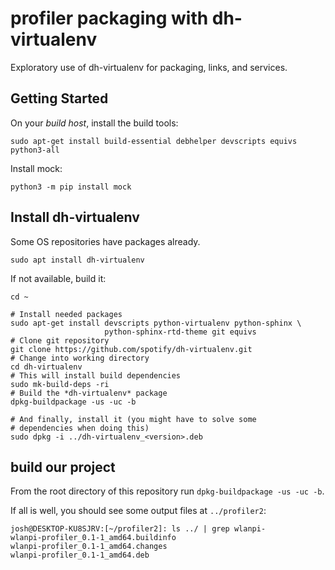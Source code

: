 # profiler packaging with dh-virtualenv

Exploratory use of dh-virtualenv for packaging, links, and services.

## Getting Started

On your _build host_, install the build tools:

```
sudo apt-get install build-essential debhelper devscripts equivs python3-all
```

Install mock:

```
python3 -m pip install mock
```

## Install dh-virtualenv

Some OS repositories have packages already. 

```
sudo apt install dh-virtualenv
```

If not available, build it:

```
cd ~

# Install needed packages
sudo apt-get install devscripts python-virtualenv python-sphinx \
                     python-sphinx-rtd-theme git equivs
# Clone git repository
git clone https://github.com/spotify/dh-virtualenv.git
# Change into working directory
cd dh-virtualenv
# This will install build dependencies
sudo mk-build-deps -ri
# Build the *dh-virtualenv* package
dpkg-buildpackage -us -uc -b

# And finally, install it (you might have to solve some
# dependencies when doing this)
sudo dpkg -i ../dh-virtualenv_<version>.deb
```

## build our project

From the root directory of this repository run `dpkg-buildpackage -us -uc -b`. 

If all is well, you should see some output files at `../profiler2`:

```
josh@DESKTOP-KU8SJRV:[~/profiler2]: ls ../ | grep wlanpi-
wlanpi-profiler_0.1-1_amd64.buildinfo
wlanpi-profiler_0.1-1_amd64.changes
wlanpi-profiler_0.1-1_amd64.deb
```

